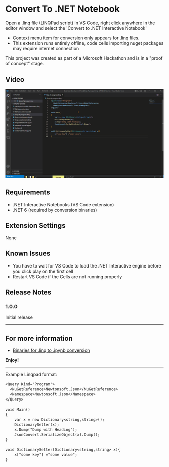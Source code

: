 # Convert To .NET Notebook

Open a .linq file (LINQPad script) in VS Code, right click anywhere in the editor window and select the 'Convert to .NET Interactive Notebook'
- Context menu item for conversion only appears for .linq files.
- This extension runs entirely offline, code cells importing nuget packages may require internet connection

This project was created as part of a Microsoft Hackathon and is in a "proof of concept" stage.

## Video

![Open .linq file, Right click editor, Convert](ExampleUsage.gif)

## Requirements

- .NET Interactive Notebooks (VS Code extension)
- .NET 6 (required by conversion binaries)

## Extension Settings

None

## Known Issues

- You have to wait for VS Code to load the .NET Interactive engine before you click play on the first cell
- Restart VS Code if the Cells are not running properly

## Release Notes

### 1.0.0

Initial release


---

## For more information

* [Binaries for .linq to .ipynb conversion](https://github.com/ambrose-leung/linqpad-interactive)

**Enjoy!**

---
Example Linqpad format:
```
<Query Kind="Program">
  <NuGetReference>Newtonsoft.Json</NuGetReference>
  <Namespace>Newtonsoft.Json</Namespace>
</Query>

void Main()
{
	var x = new Dictionary<string,string>();
	DictionarySetter(x);
	x.Dump("Dump with Heading");
	JsonConvert.SerializeObject(x).Dump();
}

void DictionarySetter(Dictionary<string,string> x){
	x["some key"] ="some value";
}
```